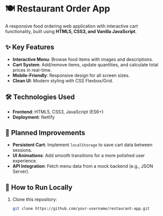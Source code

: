 # 🍽️ Restaurant Order App  

A responsive food ordering web application with interactive cart functionality, built using **HTML5, CSS3, and Vanilla JavaScript**.  

## ✨ Key Features  
- **Interactive Menu**: Browse food items with images and descriptions.  
- **Cart System**: Add/remove items, update quantities, and calculate total prices in real-time.  
- **Mobile-Friendly**: Responsive design for all screen sizes.  
- **Clean UI**: Modern styling with CSS Flexbox/Grid.  

## 🛠️ Technologies Used  
- **Frontend**: HTML5, CSS3, JavaScript (ES6+)  
- **Deployment**: Netlify  

## 🚀 Planned Improvements  
- **Persistent Cart**: Implement `localStorage` to save cart data between sessions.  
- **UI Animations**: Add smooth transitions for a more polished user experience.  
- **API Integration**: Fetch menu data from a mock backend (e.g., JSON Server).  

## 🚀 How to Run Locally  
1. Clone this repository:  
   ```bash
   git clone https://github.com/your-username/restaurant-app.git
